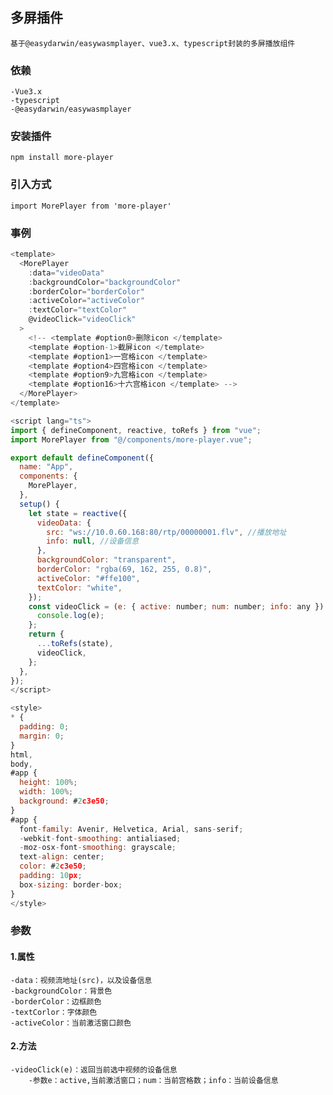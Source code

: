 ## 多屏插件
    基于@easydarwin/easywasmplayer、vue3.x、typescript封装的多屏播放组件
### 依赖
    -Vue3.x
    -typescript
    -@easydarwin/easywasmplayer
### 安装插件
```
npm install more-player
```
### 引入方式
````
import MorePlayer from 'more-player'
````
### 事例
```javascript
<template>
  <MorePlayer
    :data="videoData"
    :backgroundColor="backgroundColor"
    :borderColor="borderColor"
    :activeColor="activeColor"
    :textColor="textColor"
    @videoClick="videoClick"
  >
    <!-- <template #option0>删除icon </template>
    <template #option-1>截屏icon </template>
    <template #option1>一宫格icon </template>
    <template #option4>四宫格icon </template>
    <template #option9>九宫格icon </template>
    <template #option16>十六宫格icon </template> -->
  </MorePlayer>
</template>

<script lang="ts">
import { defineComponent, reactive, toRefs } from "vue";
import MorePlayer from "@/components/more-player.vue";

export default defineComponent({
  name: "App",
  components: {
    MorePlayer,
  },
  setup() {
    let state = reactive({
      videoData: {
        src: "ws://10.0.60.168:80/rtp/00000001.flv", //播放地址
        info: null, //设备信息
      },
      backgroundColor: "transparent",
      borderColor: "rgba(69, 162, 255, 0.8)",
      activeColor: "#ffe100",
      textColor: "white",
    });
    const videoClick = (e: { active: number; num: number; info: any }) => {
      console.log(e);
    };
    return {
      ...toRefs(state),
      videoClick,
    };
  },
});
</script>

<style>
* {
  padding: 0;
  margin: 0;
}
html,
body,
#app {
  height: 100%;
  width: 100%;
  background: #2c3e50;
}
#app {
  font-family: Avenir, Helvetica, Arial, sans-serif;
  -webkit-font-smoothing: antialiased;
  -moz-osx-font-smoothing: grayscale;
  text-align: center;
  color: #2c3e50;
  padding: 10px;
  box-sizing: border-box;
}
</style>

```
### 参数
  #### 1.属性
    -data：视频流地址(src)，以及设备信息
    -backgroundColor：背景色
    -borderColor：边框颜色
    -textCorlor：字体颜色
    -activeColor：当前激活窗口颜色
  #### 2.方法
    -videoClick(e)：返回当前选中视频的设备信息
        -参数e：active,当前激活窗口；num：当前宫格数；info：当前设备信息

